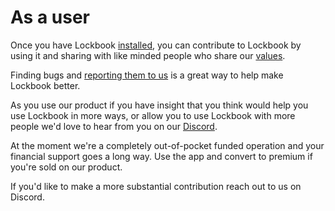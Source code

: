 # As a user

Once you have Lockbook [installed](installing.md), you can contribute to Lockbook by using it and sharing with like minded people who share our [values](values.md).

Finding bugs and [reporting them to us](bug-reporting.md) is a great way to help make Lockbook better.

As you use our product if you have insight that you think would help you use Lockbook in more ways, or allow you to use Lockbook with more people we'd love to hear from you on our [Discord](https://discord.gg/lockbook).

At the moment we're a completely out-of-pocket funded operation and your financial support goes a long way. Use the app and convert to premium if you're sold on our product.

If you'd like to make a more substantial contribution reach out to us on Discord.